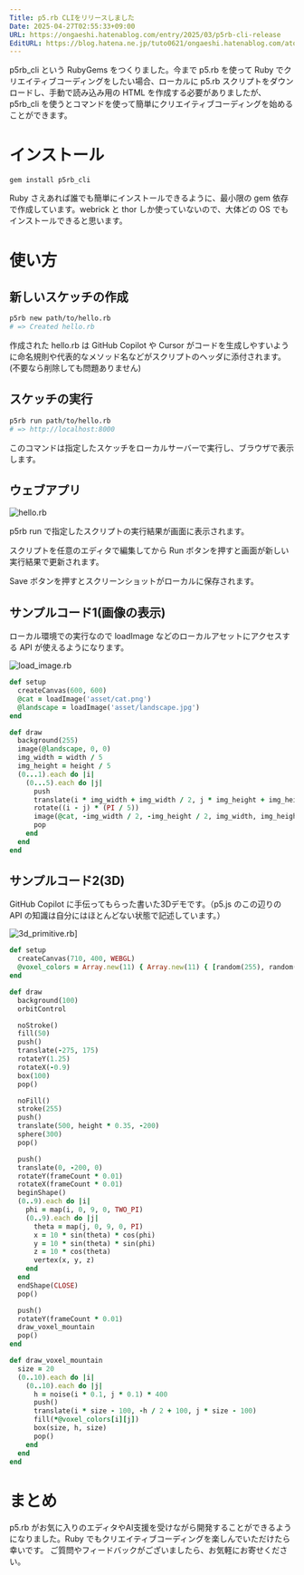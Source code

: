 ```yaml
---
Title: p5.rb CLIをリリースしました
Date: 2025-04-27T02:55:33+09:00
URL: https://ongaeshi.hatenablog.com/entry/2025/03/p5rb-cli-release
EditURL: https://blog.hatena.ne.jp/tuto0621/ongaeshi.hatenablog.com/atom/entry/6802418398339418843
---
```


p5rb_cli という RubyGems をつくりました。今まで p5.rb を使って Ruby でクリエイティブコーディングをしたい場合、ローカルに p5.rb スクリプトをダウンロードし、手動で読み込み用の HTML を作成する必要がありましたが、p5rb_cli を使うとコマンドを使って簡単にクリエイティブコーディングを始めることができます。

# インストール
```
gem install p5rb_cli
```

Ruby さえあれば誰でも簡単にインストールできるように、最小限の gem 依存で作成しています。webrick と thor しか使っていないので、大体どの OS でもインストールできると思います。

# 使い方
## 新しいスケッチの作成

```bash
p5rb new path/to/hello.rb
# => Created hello.rb
```

作成された hello.rb は GitHub Copilot や Cursor がコードを生成しやすいように命名規則や代表的なメソッド名などがスクリプトのヘッダに添付されます。(不要なら削除しても問題ありません)

## スケッチの実行

```bash
p5rb run path/to/hello.rb
# => http://localhost:8000
```

このコマンドは指定したスケッチをローカルサーバーで実行し、ブラウザで表示します。

## ウェブアプリ
![hello.rb](https://i.gyazo.com/768da33a6f56df6552a17f3b3b6776af.png)

p5rb run で指定したスクリプトの実行結果が画面に表示されます。

スクリプトを任意のエディタで編集してから Run ボタンを押すと画面が新しい実行結果で更新されます。

Save ボタンを押すとスクリーンショットがローカルに保存されます。

## サンプルコード1(画像の表示)

ローカル環境での実行なので loadImage などのローカルアセットにアクセスする API が使えるようになります。

![load_image.rb](https://i.gyazo.com/a9a88f4787c83c9fe73e25d6ff46a07d.png)

```ruby
def setup
  createCanvas(600, 600)
  @cat = loadImage('asset/cat.png')
  @landscape = loadImage('asset/landscape.jpg')
end

def draw
  background(255)
  image(@landscape, 0, 0)
  img_width = width / 5
  img_height = height / 5
  (0...1).each do |i|
    (0...5).each do |j|
      push
      translate(i * img_width + img_width / 2, j * img_height + img_height / 2)
      rotate((i - j) * (PI / 5))
      image(@cat, -img_width / 2, -img_height / 2, img_width, img_height)
      pop
    end
  end
end
```

## サンプルコード2(3D)

GitHub Copilot に手伝ってもらった書いた3Dデモです。（p5.js のこの辺りの API の知識は自分にはほとんどない状態で記述しています。）

![3d_primitive.rb](https://i.gyazo.com/2605980e80df04f759d4b5ab4614cf8f.png)]

```ruby
def setup
  createCanvas(710, 400, WEBGL)
  @voxel_colors = Array.new(11) { Array.new(11) { [random(255), random(255), random(255)] } }
end

def draw
  background(100)
  orbitControl

  noStroke()
  fill(50)
  push()
  translate(-275, 175)
  rotateY(1.25)
  rotateX(-0.9)
  box(100)
  pop()

  noFill()
  stroke(255)
  push()
  translate(500, height * 0.35, -200)
  sphere(300)
  pop()

  push()
  translate(0, -200, 0)
  rotateY(frameCount * 0.01)
  rotateX(frameCount * 0.01)
  beginShape()
  (0..9).each do |i|
    phi = map(i, 0, 9, 0, TWO_PI)
    (0..9).each do |j|
      theta = map(j, 0, 9, 0, PI)
      x = 10 * sin(theta) * cos(phi)
      y = 10 * sin(theta) * sin(phi)
      z = 10 * cos(theta)
      vertex(x, y, z)
    end
  end
  endShape(CLOSE)
  pop()

  push()
  rotateY(frameCount * 0.01)
  draw_voxel_mountain
  pop()
end

def draw_voxel_mountain
  size = 20
  (0..10).each do |i|
    (0..10).each do |j|
      h = noise(i * 0.1, j * 0.1) * 400
      push()
      translate(i * size - 100, -h / 2 + 100, j * size - 100)
      fill(*@voxel_colors[i][j])
      box(size, h, size)
      pop()
    end
  end
end
```

# まとめ
p5.rb がお気に入りのエディタやAI支援を受けながら開発することができるようになりました。Ruby でもクリエイティブコーディングを楽しんでいただけたら幸いです。
ご質問やフィードバックがございましたら、お気軽にお寄せください。
